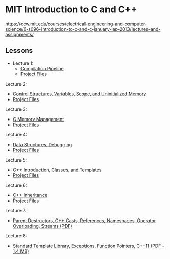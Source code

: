 # MIT Introduction to C and C++

https://ocw.mit.edu/courses/electrical-engineering-and-computer-science/6-s096-introduction-to-c-and-c-january-iap-2013/lectures-and-assignments/

## Lessons

- Lecture 1:
  - [Compilation Pipeline](https://ocw.mit.edu/courses/electrical-engineering-and-computer-science/6-s096-introduction-to-c-and-c-january-iap-2013/lectures-and-assignments/compilation-pipeline)
  - [Project Files](./compilation-pipeline)

Lecture 2:
  - [Control Structures, Variables, Scope, and Uninitialized Memory](https://ocw.mit.edu/courses/electrical-engineering-and-computer-science/6-s096-introduction-to-c-and-c-january-iap-2013/lectures-and-assignments/core-c-control-structures-variables-scope-and-uninitialized-memory)
  - [Project Files](./control-structures)

Lecture 3:
  - [C Memory Management](https://ocw.mit.edu/courses/electrical-engineering-and-computer-science/6-s096-introduction-to-c-and-c-january-iap-2013/lectures-and-assignments/c-memory-management)
  - [Project Files](./memory-management)

Lecture 4:
  - [Data Structures, Debugging](https://ocw.mit.edu/courses/electrical-engineering-and-computer-science/6-s096-introduction-to-c-and-c-january-iap-2013/lectures-and-assignments/data-structures-debugging)
  - [Project Files](./data-structures)

Lecture 5:
  - [C++ Introduction, Classes, and Templates](https://ocw.mit.edu/courses/electrical-engineering-and-computer-science/6-s096-introduction-to-c-and-c-january-iap-2013/lectures-and-assignments/c-introduction-classes-and-templates)
  - [Project Files](./cpp-introduction)

Lecture 6:
  - [C++ Inheritance](https://ocw.mit.edu/courses/electrical-engineering-and-computer-science/6-s096-introduction-to-c-and-c-january-iap-2013/lectures-and-assignments/c-inheritance)
  - [Project Files](./cpp-inheritance)

Lecture 7:
  - [Parent Destructors, C++ Casts, References, Namespaces, Operator Overloading, Streams (PDF)](https://ocw.mit.edu/courses/electrical-engineering-and-computer-science/6-s096-introduction-to-c-and-c-january-iap-2013/lectures-and-assignments/MIT6_S096_IAP13_lec7.pdf)

Lecture 8:
  - [Standard Template Library, Exceptions, Function Pointers, C++11 (PDF - 1.4 MB)](https://ocw.mit.edu/courses/electrical-engineering-and-computer-science/6-s096-introduction-to-c-and-c-january-iap-2013/lectures-and-assignments/MIT6_S096_IAP13_lec8.pdf)
